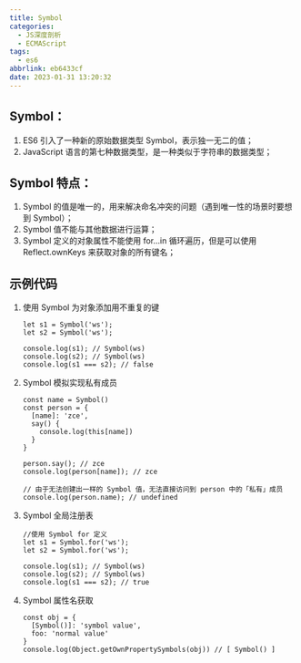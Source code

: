 ```yaml
---
title: Symbol
categories:
  - JS深度剖析
  - ECMAScript
tags:
  - es6
abbrlink: eb6433cf
date: 2023-01-31 13:20:32
---
```


## Symbol：
1. ES6 引入了一种新的原始数据类型 Symbol，表示独一无二的值；
2. JavaScript 语言的第七种数据类型，是一种类似于字符串的数据类型；
	
## Symbol 特点：
1. Symbol 的值是唯一的，用来解决命名冲突的问题（遇到唯一性的场景时要想到 Symbol）；
2. Symbol 值不能与其他数据进行运算；
3. Symbol 定义的对象属性不能使用 for…in 循环遍历，但是可以使用 Reflect.ownKeys 来获取对象的所有键名；
	
## 示例代码
1. 使用 Symbol 为对象添加用不重复的键
    ```JS
    let s1 = Symbol('ws');
    let s2 = Symbol('ws');
    
    console.log(s1); // Symbol(ws)
    console.log(s2); // Symbol(ws)
    console.log(s1 === s2); // false
    ```
2. Symbol 模拟实现私有成员
    ```JS
    const name = Symbol()
    const person = {
      [name]: 'zce',
      say() {
        console.log(this[name])
      }
    }
    
    person.say(); // zce
    console.log(person[name]); // zce
    
    // 由于无法创建出一样的 Symbol 值，无法直接访问到 person 中的「私有」成员
    console.log(person.name); // undefined
    ```
3. Symbol 全局注册表
    ```JS
    //使用 Symbol for 定义
    let s1 = Symbol.for('ws');
    let s2 = Symbol.for('ws');
    
    console.log(s1); // Symbol(ws)
    console.log(s2); // Symbol(ws)
    console.log(s1 === s2); // true
    ```
4. Symbol 属性名获取
    ```JS
    const obj = {
      [Symbol()]: 'symbol value',
      foo: 'normal value'
    }
    console.log(Object.getOwnPropertySymbols(obj)) // [ Symbol() ]
    ```